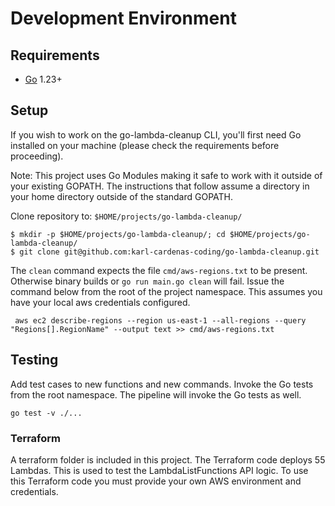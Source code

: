 # Development Environment

## Requirements
* [Go](https://golang.org/doc/install) 1.23+

## Setup
If you wish to work on the go-lambda-cleanup CLI, you'll first need Go installed on your machine (please check the requirements before proceeding).

Note: This project uses Go Modules making it safe to work with it outside of your existing GOPATH. The instructions that follow assume a directory in your home directory outside of the standard GOPATH.

Clone repository to: `$HOME/projects/go-lambda-cleanup/`
```
$ mkdir -p $HOME/projects/go-lambda-cleanup/; cd $HOME/projects/go-lambda-cleanup/
$ git clone git@github.com:karl-cardenas-coding/go-lambda-cleanup.git
```


The `clean` command expects the file `cmd/aws-regions.txt` to be present. Otherwise binary builds or `go run main.go clean` will fail. Issue the command below from the root of the project namespace. This assumes you have your local aws credentials configured.
```shell
 aws ec2 describe-regions --region us-east-1 --all-regions --query "Regions[].RegionName" --output text >> cmd/aws-regions.txt
```

## Testing

Add test cases to new functions and new commands. Invoke the Go tests from the root namespace. The pipeline will invoke the Go tests as well.
```shell
go test -v ./...
```

### Terraform

A terraform folder is included in this project. The Terraform code deploys  55 Lambdas. This is used to test the LambdaListFunctions API logic. To use this Terraform code you must provide your own AWS environment and credentials.
